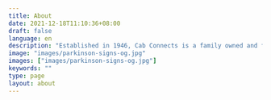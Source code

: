 ```yaml
---
title: About 
date: 2021-12-18T11:10:36+08:00
draft: false
language: en
description: "Established in 1946, Cab Connects is a family owned and family run business. Provinding the very best sign design, manufacture, installation and maintenance."
image: "images/parkinson-signs-og.jpg"
images: ["images/parkinson-signs-og.jpg"]
keywords: ""
type: page
layout: about
---
```

